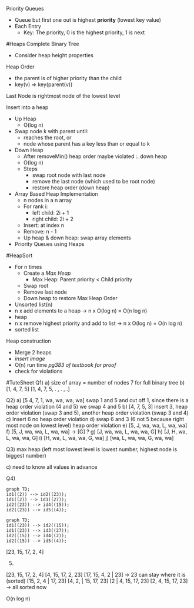 Priority Queues
- Queue but first one out is highest **priority** (lowest key value)
- Each Entry
	- Key: The priority, 0 is the highest priority, 1 is next

#Heaps
Complete Binary Tree
- Consider heap height properties

Heap Order
- the parent is of higher priority than the child
- key(v) => key(parent(v))

Last Node is rightmost node of the lowest level

Insert into a heap
- Up Heap
	- O(log n)
- Swap node k with parent until:
	- reaches the root, or
	- node whose parent has a key less than or equal to k
- Down Heap
	- After removeMin() heap order maybe violated :. down heap
	- O(log n)
	- Steps
		- swap root node with last node
		- remove the last node (which used to be root node)
		- restore heap order (down heap)
- Array Based Heap Implementation
	- n nodes in a n array
	- For rank i:
		- left child: 2i + 1
		- right child: 2i + 2
	- Insert: at index n
	- Remove: n - 1
	- Up heap & down heap: swap array elements
- Priority Queues using Heaps

#HeapSort
- For n times
	- Create a *Max Heap*
		- Max Heap: Parent priority < Child priority
	- Swap root
	- Remove last node
	- Down heap to restore Max Heap Order
- Unsorted list(n)
- n x add elements to a heap -> n x O(log n) = O(n log n)
- heap
- n x remove highest priority and add to list -> n x O(log n) = O(n log n)
- sorted list

Heap construction
- Merge 2 heaps
- *insert image*
- O(n) run time *pg383 of textbook for proof*
- check for violations


#TuteSheet 
Q1)
a) size of array = number of nodes
	7 for full binary tree
b) [1, 4, 7, 5]
	[1, 4, 7, 5, . , . , .]

Q2) 
a) [5 4, 7, 1, wa, wa, wa, wa]
	swap 1 and 5 and cut off 1, since there is a heap order violation (4 and 5) we swap 4 and 5
b) [4, 7, 5, 3]
	insert 3, heap order violation (swap 3 and 5), another heap order violation (swap 3 and 4)
c) Insert 6 no heap order violation
d) swap 6  and 3 (6 not 5 because right most node on lowest level) heap order violation 
e) [5, J, wa, wa, L, wa, wa]
f) [5, J, wa, wa, L, wa, wa] -> [G] ?
g) [J, wa, wa, L, wa, wa, G]
h) [J, H, wa, L, wa, wa, G]
i) [H, wa, L, wa, wa, G, wa]
j) [wa, L, wa, wa, G, wa, wa]

Q3)
max heap (left most lowest level is lowest number, highest node is biggest number)

c) need to know all values in advance

Q4) 

```mermaid
graph TD;
id1((2)) --> id2((23));
id1((2)) --> id3((27));
id2((23)) --> id4((15));
id2((23)) --> id5((4));
```
```mermaid
graph TD;
id1((23)) --> id2((15));
id1((23)) --> id3((27));
id2((15)) --> id4((2));
id2((15)) --> id5((4));
```

[23, 15, 17, 2, 4]

5)
[23, 15, 17, 2, 4]
[4, 15, 17, 2, 23]
[17, 15, 4, 2 | 23] -> 23 can stay where it is (sorted)
[15, 2, 4 | 17, 23]
[4, 2, | 15, 17, 23]
[2 | 4, 15, 17, 23]
[2, 4, 15, 17, 23] -> all sorted now

O(n log n)